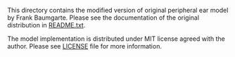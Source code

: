 This directory contains the modified version of original peripheral ear model
by Frank Baumgarte. Please see the documentation of the original distribution
in [README.txt](README.txt).

The model implementation is distributed under MIT license agreed with the
author. Please see [LICENSE](LICENSE) file for more information.
